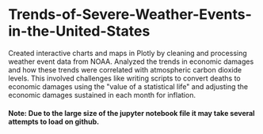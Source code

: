 # Trends-of-Severe-Weather-Events-in-the-United-States

Created interactive charts and maps in Plotly by cleaning and processing weather event data from NOAA. Analyzed the trends in economic damages and how these trends were correlated with atmospheric carbon dioxide levels. This involved challenges like writing scripts to convert deaths to economic damages using the "value of a statistical life" and adjusting the economic damages sustained in each month for inflation.

#### Note: Due to the large size of the jupyter notebook file it may take several attempts to load on github.

